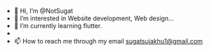 - 👋 Hi, I’m @NotSugat
- 👀 I’m interested in Website development, Web design...
- 🌱 I’m currently learning flutter.
- 
- 📫 How to reach me through my email sugatsujakhu1@gmail.com

<!---
NotSugat/NotSugat is a ✨ special ✨ repository because its `README.md` (this file) appears on your GitHub profile.
You can click the Preview link to take a look at your changes.
--->
